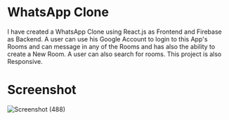 # WhatsApp Clone
I have created a WhatsApp Clone using React.js as Frontend and Firebase as Backend. A user can use his Google Account to login to this App's Rooms and can message in any of the Rooms and has also the ability to create a New Room. A user can also search for rooms. This project is also Responsive.

# Screenshot
![Screenshot (488)](https://user-images.githubusercontent.com/83536592/116816924-7a891d00-ab7d-11eb-9f8e-4aa8308cc6ba.png)
